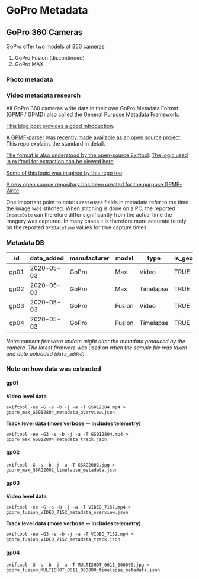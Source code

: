 # GoPro Metadata

## GoPro 360 Cameras

GoPro offer two models of 360 cameras:

1. GoPro Fusion (discontinued)
2. GoPro MAX

### Photo metadata



### Video metadata research

All GoPro 360 cameras write data in their own GoPro Metadata Format (GPMF / GPMD) also called the General Purpose Metadata Framework.

[This blog post provides a good introduction](https://gopro.com/en/us/news/gopro-video-metadata-open-source-explained).

[A GPMF-parser was recently made available as an open source project](https://github.com/gopro/gpmf-parser). This repo explains the standard in detail.

[The format is also understood by the open-source Exiftool](https://exiftool.org/). [The logic used in exiftool for extraction can be viewed here](https://github.com/exiftool/exiftool/blob/master/lib/Image/ExifTool/GoPro.pm).

[Some of this logic was inspired by this repo too](https://github.com/stilldavid/gopro-utils).

[A new open source repository has been created for the purpose GPMF-Write](https://github.com/gopro/gpmf-write).

One important point to note: `CreateDate` fields in metadata refer to the time the image was stitched. When stitching is done on a PC, the reported `CreateDate` can therefore differ significantly from the actual time the imagery was captured. In many cases it is therefore more accurate to rely on the reported `GPSDateTime` values for true capture times.

### Metadata DB

| id   | data_added | manufacturer | model  | type      | is_geotagged_by_cam | sample_file |
|------|------------|--------------|--------|-----------|--------------|-------------
| gp01  | 2020-05-03 | GoPro       | Max    | Video     | TRUE         | [LINK]()        |
| gp02  | 2020-05-03 | GoPro       | Max    | Timelapse | TRUE         | [LINK](https://drive.google.com/drive/u/1/folders/1PKPiozKat7TLZgOcOTy6CVs1_P2EVwWO)    |
| gp03  | 2020-05-03 | GoPro       | Fusion | Video     | TRUE         | [LINK](https://drive.google.com/file/d/1r9ztRU6nTGnPk3NRANd1FTZionQUdqo7/view?usp=sharing)    |
| gp04  | 2020-05-03 | GoPro       | Fusion | Timelapse | TRUE         | [LINK](https://drive.google.com/drive/u/1/folders/1fDYbUN2y62ZUa09lOLBJjUpmKFNf6r31)    |

_Note: camera firmware update might alter the metadata produced by the camera. The latest firmware was used on when the sample file was taken and date uploaded (`data_added`)._

### Note on how data was extracted

#### gp01

**Video level data**

```
exiftool -ee -G -s -b -j -a -T GS012804.mp4 > gopro_max_GS012804_metadata_overview.json
```

**Track level data (more verbose -- includes telemetry)**

```
exiftool -ee -G3 -s -b -j -a -T GS012804.mp4 > gopro_max_GS012804_metadata_track.json
```

#### gp02

```
exiftool -G -s -b -j -a -T GSAG2002.jpg > gopro_max_GSAG2002_timelapse_metadata.json
```

#### gp03

**Video level data**

```
exiftool -ee -G -s -b -j -a -T VIDEO_7152.mp4 > gopro_fusion_VIDEO_7152_metadata_overview.json
```

**Track level data (more verbose -- includes telemetry)**

```
exiftool -ee -G3 -s -b -j -a -T VIDEO_7152.mp4 > gopro_fusion_VIDEO_7152_metadata_track.json
```

#### gp04

```
exiftool -G -s -b -j -a -T MULTISHOT_0611_000000.jpg > gopro_fusion_MULTISHOT_0611_000000_timelapse_metadata.json
```